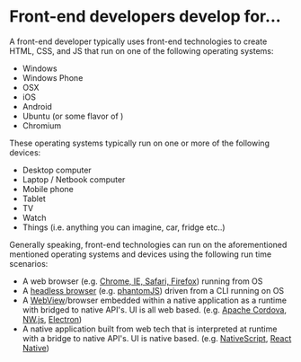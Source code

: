 # Front-end developers develop for...

A front-end developer typically uses front-end technologies to create HTML, CSS, and JS that run on one of the following operating systems:

* Windows
* Windows Phone
* OSX
* iOS
* Android
* Ubuntu (or some flavor of )
* Chromium

These operating systems typically run on one or more of the following devices:

* Desktop computer
* Laptop / Netbook computer
* Mobile phone
* Tablet
* TV
* Watch
* Things (i.e. anything you can imagine, car, fridge etc..)

Generally speaking, front-end technologies can run on the aforementioned mentioned operating systems and devices using the following run time scenarios:

* A web browser (e.g. [Chrome, IE, Safari, Firefox](http://outdatedbrowser.com/en)) running from OS
* A [headless browser](https://en.wikipedia.org/wiki/Headless_browser) (e.g. [phantomJS](http://phantomjs.org/)) driven from a CLI running on OS
* A [WebView](http://wiki.awesomium.com/general-use/introduction-to-web-views.html)/browser embedded within a native application as a runtime with bridged to native API's. UI is all web based. (e.g. [Apache Cordova](https://cordova.apache.org/), [NW.js](http://nwjs.io/), [Electron](http://electron.atom.io/))
* A native application built from web tech that is interpreted at runtime with a bridge to native API's. UI is native based. (e.g. [NativeScript](https://www.nativescript.org/), [React Native](https://facebook.github.io/react-native/))


 






